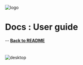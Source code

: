 ![logo](https://raw.githubusercontent.com/matteocargnelutti/jeanpierre/master/misc/ban.png)
# Docs : User guide
-- [**Back to README**](http://github.com/matteocargnelutti/jeanpierre)

# 

![desktop](https://raw.githubusercontent.com/matteocargnelutti/jeanpierre/master/misc/desktop.png)